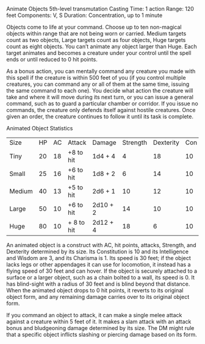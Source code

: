 Animate Objects
5th-level transmutation
Casting Time: 1 action
Range: 120 feet
Components: V, S
Duration: Concentration, up to 1 minute

Objects come to life at your command. Choose up to ten non-magical objects within range that are not being worn or carried. Medium targets count as two objects, Large targets count as four objects, Huge targets count as eight objects. You can’t animate any object larger than Huge. Each target animates and becomes a creature under your control until the spell ends or until reduced to 0 hit points.

As a bonus action, you can mentally command any creature you made with this spell if the creature is within 500 feet of you (if you control multiple creatures, you can command any or all of them at the same time, issuing the same command to each one). You decide what action the creature will take and where it will move during its next turn, or you can issue a general command, such as to guard a particular chamber or corridor. If you issue no commands, the creature only defends itself against hostile creatures. Once given an order, the creature continues to follow it until its task is complete.

Animated Object Statistics

<table><tbody><tr class="odd"><td>Size</td><td>HP</td><td>AC</td><td>Attack</td><td>Damage</td><td>Strength</td><td>Dexterity</td><td>Con</td><td>Int</td><td>Wis</td><td>Cha</td></tr><tr class="even"><td>Tiny</td><td>20</td><td>18</td><td>+8 to hit</td><td>1d4 + 4</td><td>4</td><td>18</td><td>10</td><td>3</td><td>3</td><td>1</td></tr><tr class="odd"><td>Small</td><td>25</td><td>16</td><td>+6 to hit</td><td>1d8 + 2</td><td>6</td><td>14</td><td>10</td><td>3</td><td>3</td><td>1</td></tr><tr class="even"><td>Medium</td><td>40</td><td>13</td><td>+5 to hit</td><td>2d6 + 1</td><td>10</td><td>12</td><td>10</td><td>3</td><td>3</td><td>1</td></tr><tr class="odd"><td>Large</td><td>50</td><td>10</td><td>+6 to hit</td><td>2d10 + 2</td><td>14</td><td>10</td><td>10</td><td>3</td><td>3</td><td>1</td></tr><tr class="even"><td>Huge</td><td>80</td><td>10</td><td>+ 8 to hit</td><td>2d12 + 4</td><td>18</td><td>6</td><td>10</td><td>3</td><td>3</td><td>1</td></tr></tbody></table>

An animated object is a construct with AC, hit points, attacks, Strength, and Dexterity determined by its size. Its Constitution is 10 and its Intelligence and Wisdom are 3, and its Charisma is 1. Its speed is 30 feet; if the object lacks legs or other appendages it can use for locomotion, it instead has a flying speed of 30 feet and can hover. If the object is securely attached to a surface or a larger object, such as a chain bolted to a wall, its speed is 0. It has blind-sight with a radius of 30 feet and is blind beyond that distance. When the animated object drops to 0 hit points, it reverts to its original object form, and any remaining damage carries over to its original object form.

If you command an object to attack, it can make a single melee attack against a creature within 5 feet of it. It makes a slam attack with an attack bonus and bludgeoning damage determined by its size. The DM might rule that a specific object inflicts slashing or piercing damage based on its form.
